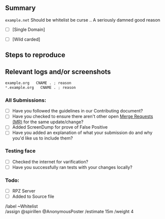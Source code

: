 ## Summary

<!-- Summarize the reason encountered concisely, and keep any domains in 
`back ticks` -->

`example.net` Should be whitelist be curse .. A seriously damned good 
reason

- [ ] [Single Domain]<!-- source/whitelist/domains.list -->
- [ ] [Wild carded]<!-- source/whitelist/wildcard.list -->


## Steps to reproduce

<!-- How one can reproduce the issue - this is very important -->



## Relevant logs and/or screenshots

<!-- Paste any relevant logs - please use code blocks (```) to format 
console output, logs, and code as it's very hard to read otherwise. -->


```python
example.org   CNAME . ; reason
*.example.org   CNAME . ; reason
```

### All Submissions:
- [ ] Have you followed the guidelines in our Contributing document?
- [ ] Have you checked to ensure there aren't other open [Merge Requests (MR)](../../merge_requests) for the same update/change?
- [ ] Added ScreenDump for prove of False Positive
- [ ] Have you added an explanation of what your submission do and why you'd like us to include them?

### Testing face
- [ ] Checked the internet for varification?
- [ ] Have you successfully ran tests with your changes locally?

### Todo:
- [ ] RPZ Server
- [ ] Added to Source file

/label ~Whitelist  
/assign @spirillen @AnonymousPoster
/estimate 15m
/weight 4
